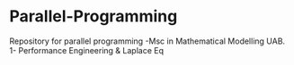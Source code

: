 # Parallel-Programming
Repository for parallel programming -Msc in Mathematical Modelling UAB.
1- Performance Engineering & Laplace Eq
